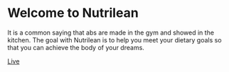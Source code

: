 # Welcome to Nutrilean
It is a common saying that abs are made in the gym and showed in the kitchen. The goal with Nutrilean is to help you meet your dietary goals so that you can achieve the body of your dreams.

[Live](https://nutrilean.herokuapp.com/)
